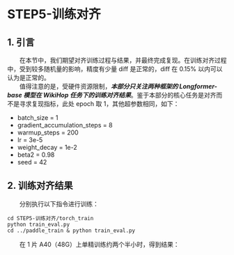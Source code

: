 # STEP5-训练对齐
## 1. 引言
&emsp;&emsp;在本节中，我们期望对齐训练过程与结果，并最终完成复现。在训练对齐过程中，受到较多随机量的影响，精度有少量 diff 是正常的，diff 在 0.15% 以内可以认为是正常的。  
&emsp;&emsp;值得注意的是，受硬件资源限制，***本部分只关注两种框架的 Longformer-base 模型在 WikiHop 任务下的训练对齐结果***。鉴于本部分的核心任务是对齐而不是寻求复现指标，此处 epoch 取 1，其他超参数相同，如下：  
* batch_size = 1
* gradient_accumulation_steps = 8
* warmup_steps = 200
* lr = 3e-5
* weight_decay = 1e-2
* beta2 = 0.98
* seed = 42

## 2. 训练对齐结果
&emsp;&emsp;分别执行以下指令进行训练：  
```
cd STEP5-训练对齐/torch_train
python train_eval.py
cd ../paddle_train & python train_eval.py
```

&emsp;&emsp;在 1 片 A40（48G）上单精训练约两个半小时，得到结果：  
```


```
